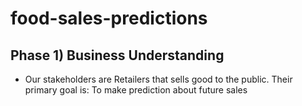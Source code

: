 # food-sales-predictions
## Phase 1) Business Understanding
* Our stakeholders are Retailers that sells good to the public. 
Their primary goal is:
To make prediction about future sales
